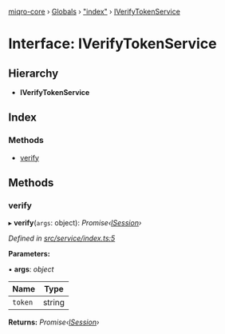 [miqro-core](../README.md) › [Globals](../globals.md) › ["index"](../modules/_index_.md) › [IVerifyTokenService](_index_.iverifytokenservice.md)

# Interface: IVerifyTokenService

## Hierarchy

* **IVerifyTokenService**

## Index

### Methods

* [verify](_index_.iverifytokenservice.md#verify)

## Methods

###  verify

▸ **verify**(`args`: object): *Promise‹[ISession](_index_.isession.md)›*

*Defined in [src/service/index.ts:5](https://github.com/claukers/miqro-core/blob/d98b47c/src/service/index.ts#L5)*

**Parameters:**

▪ **args**: *object*

Name | Type |
------ | ------ |
`token` | string |

**Returns:** *Promise‹[ISession](_index_.isession.md)›*

